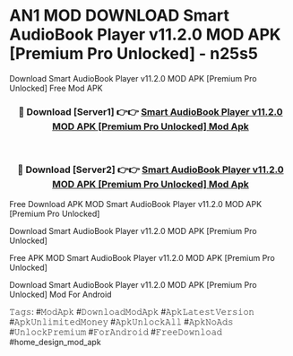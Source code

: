 # AN1 MOD DOWNLOAD Smart AudioBook Player v11.2.0 MOD APK [Premium Pro Unlocked] - n25s5
Download Smart AudioBook Player v11.2.0 MOD APK [Premium Pro Unlocked] Free Mod APK

<div align="center">
<h3>🔴 Download [Server1] 👉👉 <a href="https://apk-comot.site?title=Smart_AudioBook_Player_v11.2.0_MOD_APK_[Premium_Pro_Unlocked]">Smart AudioBook Player v11.2.0 MOD APK [Premium Pro Unlocked] Mod Apk</a></h3><br>

<h3>🔴 Download [Server2] 👉👉 <a href="https://apk-comot.site?title=Smart_AudioBook_Player_v11.2.0_MOD_APK_[Premium_Pro_Unlocked]">Smart AudioBook Player v11.2.0 MOD APK [Premium Pro Unlocked] Mod Apk</a></h3>
</div>


Free Download APK MOD Smart AudioBook Player v11.2.0 MOD APK [Premium Pro Unlocked]

Download Smart AudioBook Player v11.2.0 MOD APK [Premium Pro Unlocked] 

Free APK MOD Smart AudioBook Player v11.2.0 MOD APK [Premium Pro Unlocked] 

Download Smart AudioBook Player v11.2.0 MOD APK [Premium Pro Unlocked] Mod For Android

𝚃𝚊𝚐𝚜: #𝙼𝚘𝚍𝙰𝚙𝚔 #𝙳𝚘𝚠𝚗𝚕𝚘𝚊𝚍𝙼𝚘𝚍𝙰𝚙𝚔 #𝙰𝚙𝚔𝙻𝚊𝚝𝚎𝚜𝚝𝚅𝚎𝚛𝚜𝚒𝚘𝚗 #𝙰𝚙𝚔𝚄𝚗𝚕𝚒𝚖𝚒𝚝𝚎𝚍𝙼𝚘𝚗𝚎𝚢 #𝙰𝚙𝚔𝚄𝚗𝚕𝚘𝚌𝚔𝙰𝚕𝚕 #𝙰𝚙𝚔𝙽𝚘𝙰𝚍𝚜 #𝚄𝚗𝚕𝚘𝚌𝚔𝙿𝚛𝚎𝚖𝚒𝚞𝚖 #𝙵𝚘𝚛𝙰𝚗𝚍𝚛𝚘𝚒𝚍 #𝙵𝚛𝚎𝚎𝙳𝚘𝚠𝚗𝚕𝚘𝚊𝚍 #home_design_mod_apk